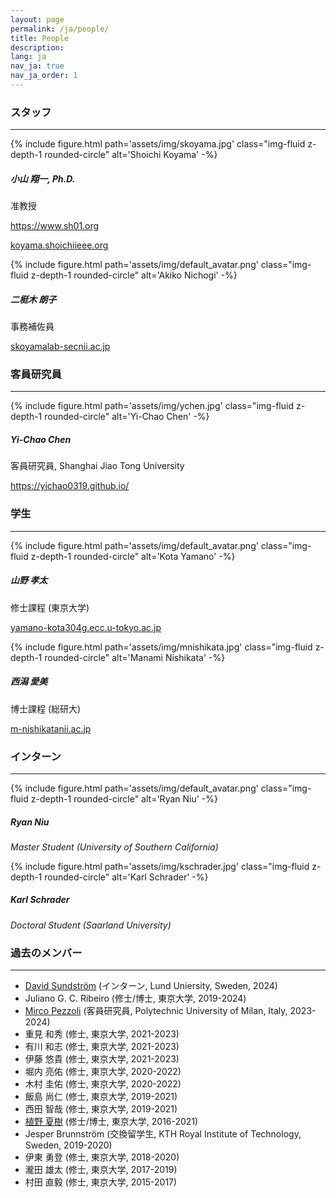 ```yaml
---
layout: page
permalink: /ja/people/
title: People
description:
lang: ja 
nav_ja: true
nav_ja_order: 1
---
```


### スタッフ

---

<div class="members float-left">
    {% include figure.html
        path='assets/img/skoyama.jpg'
        class="img-fluid z-depth-1 rounded-circle"
        alt='Shoichi Koyama' -%}
    <div class="address">
        <h5>小山 翔一, Ph.D.</h5>
        <p>准教授</p>
        <p><a href="https://www.sh01.org"><i class="fas fa-user"></i> https://www.sh01.org</a></p>
        <p><a href="#"><i class="fas fa-envelope"></i> koyama.shoichi<i class="fas fa-at"></i>ieee.org</a></p>
    </div>
</div>

<div class="members float-left">
    {% include figure.html
        path='assets/img/default_avatar.png'
        class="img-fluid z-depth-1 rounded-circle"
        alt='Akiko Nichogi' -%}
    <div class="address">
        <h5>二梃木 朗子</h5>
        <p>事務補佐員</p>
        <p><a href="#"><i class="fas fa-envelope"></i> skoyamalab-sec<i class="fas fa-at"></i>nii.ac.jp</a></p>
    </div>
</div>

<p style="clear:both"></p>

### 客員研究員

---

<div class="members float-left">
    {% include figure.html
        path='assets/img/ychen.jpg'
        class="img-fluid z-depth-1 rounded-circle"
        alt='Yi-Chao Chen' -%}
    <div class="address">
        <h5>Yi-Chao Chen</h5>
        <p>客員研究員, Shanghai Jiao Tong University</p>
        <p><a href="https://yichao0319.github.io/"><i class="fas fa-user"></i> https://yichao0319.github.io/</a></p>
    </div>
</div>

<p style="clear:both"></p>

### 学生

---

<div class="members float-left">
    {% include figure.html
        path='assets/img/default_avatar.png'
        class="img-fluid z-depth-1 rounded-circle"
        alt='Kota Yamano' -%}
    <div class="address">
        <h5>山野 孝太</h5>
        <p>修士課程 (東京大学)</p>
        <p><a href="#"><i class="fas fa-envelope"></i> yamano-kota304<i class="fas fa-at"></i>g.ecc.u-tokyo.ac.jp</a></p>
    </div>
</div>

<div class="members float-left">
    {% include figure.html
        path='assets/img/mnishikata.jpg'
        class="img-fluid z-depth-1 rounded-circle"
        alt='Manami Nishikata' -%}
    <div class="address">
        <h5>西潟 愛美</h5>
        <p>博士課程 (総研大)</p>
        <p><a href="#"><i class="fas fa-envelope"></i> m-nishikata<i class="fas fa-at"></i>nii.ac.jp</a></p>
    </div>
</div>

<p style="clear:both"></p>

### インターン

---

<div class="members float-left">
    {% include figure.html
        path='assets/img/default_avatar.png'
        class="img-fluid z-depth-1 rounded-circle"
        alt='Ryan Niu' -%}
    <div class="address">
        <h5>Ryan Niu</h5>
        <p><em>Master Student (University of Southern California)</em></p>
    </div>
</div>

<div class="members float-left">
    {% include figure.html
        path='assets/img/kschrader.jpg'
        class="img-fluid z-depth-1 rounded-circle"
        alt='Karl Schrader' -%}
    <div class="address">
        <h5>Karl Schrader</h5>
        <p><em>Doctoral Student (Saarland University)</em></p>
    </div>
</div>

<p style="clear:both"></p>

### 過去のメンバー

---

- [David Sundström](https://portal.research.lu.se/en/persons/david-sundstr%C3%B6m) (インターン, Lund Uniersity, Sweden, 2024)
- Juliano G. C. Ribeiro (修士/博士, 東京大学, 2019-2024)
- [Mirco Pezzoli](https://www.deib.polimi.it/eng/people/details/1156490) (客員研究員, Polytechnic University of Milan, Italy, 2023-2024)
- 重見 和秀 (修士, 東京大学, 2021-2023)
- 有川 和志 (修士, 東京大学, 2021-2023)
- 伊藤 悠貴 (修士, 東京大学, 2021-2023)
- 堀内 亮佑 (修士, 東京大学, 2020-2022)
- 木村 圭佑 (修士, 東京大学, 2020-2022)
- 飯島 尚仁 (修士, 東京大学, 2019-2021)
- 西田 智哉 (修士, 東京大学, 2019-2021)
- [植野 夏樹](https://natsuenono.github.io/) (修士/博士, 東京大学, 2016-2021)
- Jesper Brunnström (交換留学生, KTH Royal Institute of Technology, Sweden, 2019-2020)
- 伊東 勇登 (修士, 東京大学, 2018-2020)
- 瀧田 雄太 (修士, 東京大学, 2017-2019)
- 村田 直毅 (修士, 東京大学, 2015-2017)
